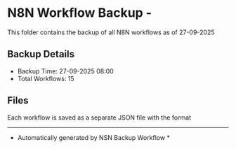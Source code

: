 # N8N Workflow Backup - 
This folder contains the backup of all N8N workflows as of 27-09-2025

## Backup Details
- Backup Time: 27-09-2025 08:00
- Total Workflows: 15

## Files
Each workflow is saved as a separate JSON file with the format

-----------
* Automatically generated by NSN Backup Workflow *